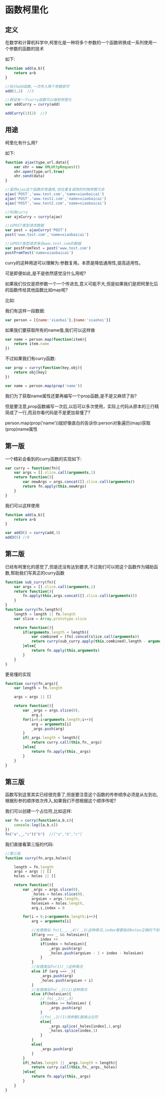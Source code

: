 # 函数柯里化

## 定义

在数学和计算机科学中,柯里化是一种将多个参数的一个函数转换成一系列使用一个参数的函数的技术

如下:

``` javascript
function add(a,b){
    return a+b
}

//执行add函数,一次传入两个参数即可
add(1,2)  //3

//假设有一个curry函数可以做到柯里化
var addCurry = curry(add)

addCurry(1)(2)  //3
```

## 用途

柯里化有什么用?

如下:

``` javascript
function ajax(type,url,data){
    var xhr = new XMLHttpRequest()
    xhr.open(type,url,true)
    xhr.send(data)
}

//虽然ajax这个函数非常通用,但在重复调用的时候参数冗余
ajax('POST','www.test.com','name=xiaobaicai')
ajax('POST','www.test1.com','name=xiaobaicai')
ajax('POST','www.test2.com','name=xiaobaicai')

//利用curry
var ajxCurry = curry(ajax)

//以POST类型请求数据
var post = ajaxCurry('POST')
post('www.test.com','name=xiaobaicai')

//以POST类型请求来自www.test.com的数据
var postFromTest = post('www.test.com')
postFromTest('name=xiaobaicai')
```

curry的这种用途可以理解为:参数复用。本质是降低通用性,提高适用性。

可是即便如此,是不是依然感觉没什么用呢?

如果我们仅仅是把参数一个一个传进去,意义可能不大,但是如果我们是把柯里化后的函数传给其他函数比如map呢?

比如:

我们有这样一段数据:

``` javascript
var person = [{name:'xiaobai'},{name:'xiaohei'}]
```

如果我们要获取所有的name值,我们可以这样做

``` javascript
var name = person.map(function(item){
    return item.name
})
```

不过如果我们有curry函数:

``` javascript
var prop = curry(function(key,obj){
    return obj[key]
})

var name = person.map(prop('name'))
```

我们为了获取name属性还要再编写一个prop函数,是不是又麻烦了些?

但是要注意,prop函数编写一次后,以后可以多次使用，实际上代码从原本的三行精简成了一行,而且你看代码是不是更加易懂了?

person.map(prop('name'))就好像直白的告诉你:person对象遍历(map)获取(prop)name属性

## 第一版

一个精彩会看到的curry函数的实现如下:

``` javascript
var curry = function(fn){
    var args = [].slice.call(arguments,1)
    return function(){
        var newArgs = args.concat([].slice.call(arguments))
        return fn.apply(this,newArgs)
    }
}
```

我们可以这样使用

``` javascript
function add(a,b){
    return a+b
}

var add3() = curry(add,3)
add3(5) //8
```

## 第二版

已经有柯里化的感觉了,但是还没有达到要求,不过我们可以把这个函数作为辅助函数,帮助我们写真正的curry函数

``` javascript
function sub_curry(fn){
    var args = [].slice.call(arguments,1)
    return function(){
        fn.apply(this,args.concat([].slice.call(arguments)))
    }
}
function curry(fn,length){
    length = length || fn.length
    var slice = Array.prototype.slice

    return function(){
        if(arguments.length < length){
            var combined = [fn].concat(slice.call(arguments))
            return curry(sub_curry.apply(this,combined),length - arguments.length)
        }else{
            return fn.apply(this,arguments)
        }
    }
}
```

更易懂的实现

``` javascript
function curry(fn,args){
    var length = fn.length

    args = args || []

    return function(){
        var _args = args.slice(0),
            arg,i
        for(i=0;i<arguments.length;i++){
            arg = arguments[i]
            _args.push(arg)
        }
        if(_args.length < length){
            return curry.call(this,fn,_args)
        }else{
            return fn.apply(this,_args)
        }
    }
}
```

## 第三版

函数写到这里其实已经很完善了,但是要注意这个函数的传参顺序必须是从左到右,根据形参的顺序依次传入,如果我们不想根据这个顺序传呢?

我们可以创建一个占位符,比如这样:

``` javascript
var fn = curry(function(a,b,c){
    console.log([a,b,c])
})
fn("a",_,"c")("b")  //["a","b","c"]
```

我们直接看第三版的代码:

``` javascript
//第三版
function curry(fn,args,holes){

    length = fn.length
    args = args || []
    holes = holes || []

    return function(){
        var _args = args.slice(0),
            _holes = holes.slice(0),
            argsLen = args.length,
            holesLen = holes.length,
            arg,i,index = 0

        for(i = 0;i<arguments.length;i++){
            arg = arguments[i]

            //处理类似 fn(1,_,_,4)(_,3)这种情况,index需要指向holes正确的下标
            if(arg === _ && holesLen){
                index ++
                if(index > holesLen){
                    _args.push(arg)
                    _holes.push(argsLen - 1 + index - holesLen)
                }
            }
            //处理类似fn(1)(_)这种情况
            else if (arg === _){
                _args.push(arg)
                _holes.push(argsLen + i)
            }
            //处理类似fn(_,2)(1)这种情况
            else if(holesLen){
                // fn(_,2)(_,3)
                if(index >= holesLen) {
                    _args.push(arg)
                }
                //fn(_,2)(1)用参数1替换占位符
                else{
                    _args.splice(_holes[index],1,arg)
                    _holes.splice(index,1)
                }
            }
            else{
                _args.push(arg)
            }
        }
        if(_holes.length || _args.length < length){
            return curry.call(this,fn,_args,_holes)
        }else{
            return fn.apply(this,_args)
        }
    }
}
```
